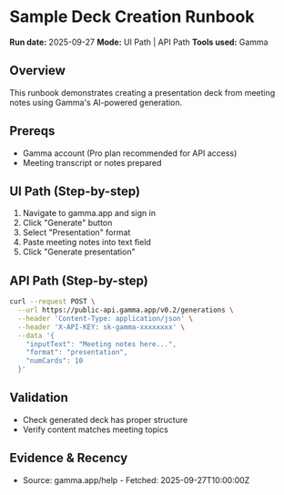 # Sample Deck Creation Runbook

**Run date:** 2025-09-27
**Mode:** UI Path | API Path
**Tools used:** Gamma

## Overview
This runbook demonstrates creating a presentation deck from meeting notes using Gamma's AI-powered generation.

## Prereqs
- Gamma account (Pro plan recommended for API access)
- Meeting transcript or notes prepared

## UI Path (Step-by-step)
1. Navigate to gamma.app and sign in
2. Click "Generate" button
3. Select "Presentation" format
4. Paste meeting notes into text field
5. Click "Generate presentation"

## API Path (Step-by-step)
```bash
curl --request POST \
  --url https://public-api.gamma.app/v0.2/generations \
  --header 'Content-Type: application/json' \
  --header 'X-API-KEY: sk-gamma-xxxxxxxx' \
  --data '{
    "inputText": "Meeting notes here...",
    "format": "presentation",
    "numCards": 10
  }'
```

## Validation
- Check generated deck has proper structure
- Verify content matches meeting topics

## Evidence & Recency
- Source: gamma.app/help - Fetched: 2025-09-27T10:00:00Z